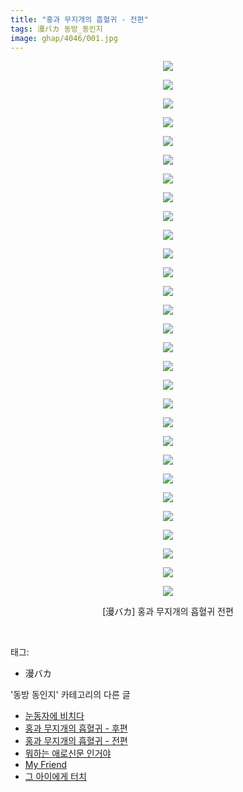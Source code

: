 ```yaml
---
title: "홍과 무지개의 흡혈귀 - 전편"
tags: 漫バカ 동방_동인지
image: ghap/4046/001.jpg
---
```

<div class="article">
<p style="text-align: center; clear: none; float: none;"><img src="{{ site.nasurl }}/ghap/4046/001.jpg"/></p>
<p style="text-align: center; clear: none; float: none;"><img src="{{ site.nasurl }}/ghap/4046/002.jpg"/></p>
<p style="text-align: center; clear: none; float: none;"><img src="{{ site.nasurl }}/ghap/4046/003.jpg"/></p>
<p style="text-align: center; clear: none; float: none;"><img src="{{ site.nasurl }}/ghap/4046/004.jpg"/></p>
<p style="text-align: center; clear: none; float: none;"><img src="{{ site.nasurl }}/ghap/4046/005.jpg"/></p>
<p style="text-align: center; clear: none; float: none;"><img src="{{ site.nasurl }}/ghap/4046/006.jpg"/></p>
<p style="text-align: center; clear: none; float: none;"><img src="{{ site.nasurl }}/ghap/4046/007.jpg"/></p>
<p style="text-align: center; clear: none; float: none;"><img src="{{ site.nasurl }}/ghap/4046/008.jpg"/></p>
<p style="text-align: center; clear: none; float: none;"><img src="{{ site.nasurl }}/ghap/4046/009.jpg"/></p>
<p style="text-align: center; clear: none; float: none;"><img src="{{ site.nasurl }}/ghap/4046/010.jpg"/></p>
<p style="text-align: center; clear: none; float: none;"><img src="{{ site.nasurl }}/ghap/4046/011.jpg"/></p>
<p style="text-align: center; clear: none; float: none;"><img src="{{ site.nasurl }}/ghap/4046/012.jpg"/></p>
<p style="text-align: center; clear: none; float: none;"><img src="{{ site.nasurl }}/ghap/4046/013.jpg"/></p>
<p style="text-align: center; clear: none; float: none;"><img src="{{ site.nasurl }}/ghap/4046/014.jpg"/></p>
<p style="text-align: center; clear: none; float: none;"><img src="{{ site.nasurl }}/ghap/4046/015.jpg"/></p>
<p style="text-align: center; clear: none; float: none;"><img src="{{ site.nasurl }}/ghap/4046/016.jpg"/></p>
<p style="text-align: center; clear: none; float: none;"><img src="{{ site.nasurl }}/ghap/4046/017.jpg"/></p>
<p style="text-align: center; clear: none; float: none;"><img src="{{ site.nasurl }}/ghap/4046/018.jpg"/></p>
<p style="text-align: center; clear: none; float: none;"><img src="{{ site.nasurl }}/ghap/4046/019.jpg"/></p>
<p style="text-align: center; clear: none; float: none;"><img src="{{ site.nasurl }}/ghap/4046/020.jpg"/></p>
<p style="text-align: center; clear: none; float: none;"><img src="{{ site.nasurl }}/ghap/4046/021.jpg"/></p>
<p style="text-align: center; clear: none; float: none;"><img src="{{ site.nasurl }}/ghap/4046/022.jpg"/></p>
<p style="text-align: center; clear: none; float: none;"><img src="{{ site.nasurl }}/ghap/4046/023.jpg"/></p>
<p style="text-align: center; clear: none; float: none;"><img src="{{ site.nasurl }}/ghap/4046/024.jpg"/></p>
<p style="text-align: center; clear: none; float: none;"><img src="{{ site.nasurl }}/ghap/4046/025.jpg"/></p>
<p style="text-align: center; clear: none; float: none;"><img src="{{ site.nasurl }}/ghap/4046/026.jpg"/></p>
<p style="text-align: center; clear: none; float: none;"><img src="{{ site.nasurl }}/ghap/4046/027.jpg"/></p>
<p style="text-align: center; clear: none; float: none;"><img src="{{ site.nasurl }}/ghap/4046/028.jpg"/></p>
<p style="text-align: center; clear: none; float: none;"><img src="{{ site.nasurl }}/ghap/4046/029.jpg"/></p>
<p style="text-align: center; clear: none; float: none;">[漫バカ] 홍과 무지개의 흡혈귀 전편</p>
<p><br/></p>
</div><div class="tagTrail">
<p>태그: </p>
<ul>
<li>漫バカ</li>
</ul>
</div><div class="another">
<p>'동방 동인지' 카테고리의 다른 글</p>
<ul>
<li><a href="/2017-12-15-ghap_4048">눈동자에 비치다</a></li>
<li><a href="/2017-12-15-ghap_4047">홍과 무지개의 흡혈귀 - 후편</a></li>
<li><a href="/2017-12-15-ghap_4046">홍과 무지개의 흡혈귀 - 전편</a></li>
<li><a href="/2017-12-15-ghap_4045">뭐하는 애로신문 인거야</a></li>
<li><a href="/2017-12-15-ghap_4044">My Friend</a></li>
<li><a href="/2017-12-15-ghap_4043">그 아이에게 터치</a></li>
</ul>
</div><div class="cb_module cb_fluid">
<div class="cb_wrt cb_profile">
</div><!-- commentList close -->
</div>